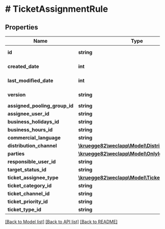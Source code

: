 # # TicketAssignmentRule

## Properties

Name | Type | Description | Notes
------------ | ------------- | ------------- | -------------
**id** | **string** |  | [optional] [readonly]
**created_date** | **int** |  | [optional] [readonly]
**last_modified_date** | **int** |  | [optional] [readonly]
**version** | **string** |  | [optional] [readonly]
**assigned_pooling_group_id** | **string** |  | [optional]
**assignee_user_id** | **string** |  | [optional]
**business_holidays_id** | **string** |  | [optional]
**business_hours_id** | **string** |  | [optional]
**commercial_language** | **string** |  | [optional]
**distribution_channel** | [**\kruegge82\weclapp\Model\DistributionChannel**](DistributionChannel.md) |  | [optional]
**parties** | [**\kruegge82\weclapp\Model\OnlyId[]**](OnlyId.md) |  | [optional]
**responsible_user_id** | **string** |  | [optional]
**target_status_id** | **string** |  | [optional]
**ticket_assignee_type** | [**\kruegge82\weclapp\Model\TicketAssigneeType**](TicketAssigneeType.md) |  | [optional]
**ticket_category_id** | **string** |  | [optional]
**ticket_channel_id** | **string** |  | [optional]
**ticket_priority_id** | **string** |  | [optional]
**ticket_type_id** | **string** |  | [optional]

[[Back to Model list]](../../README.md#models) [[Back to API list]](../../README.md#endpoints) [[Back to README]](../../README.md)
